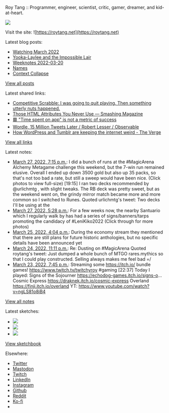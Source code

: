 Roy Tang :: Programmer, engineer, scientist, critic, gamer, dreamer, and kid-at-heart.

![](https://roytang.net/static/img/profile.jpg)

Visit the site: ![https://roytang.net](https://roytang.net)

Latest blog posts:

- [Watching March 2022](https://roytang.net/2022/03/watching-mar-2022/)
- [Yooka-Laylee and the Impossible Lair](https://roytang.net/2022/03/impossible-lair/)
- [Weeknotes 2022-03-20](https://roytang.net/2022/03/weeknotes-03-20/)
- [Names](https://roytang.net/2022/03/names/)
- [Context Collapse](https://roytang.net/2022/03/context-collapse/)

[View all posts](https://roytang.net/blog)

Latest shared links:

- [Competitive Scrabble: I was going to quit playing. Then something utterly nuts happened.](https://roytang.net/2022/03/a24939cae382a5e9b8af1c129f7084ed/)
- [Those HTML Attributes You Never Use — Smashing Magazine](https://roytang.net/2022/03/66c5dd4bf278ea0177cfb5cee8fc2d33/)
- [🟥 &quot;Time spent on app&quot; is not a metric of success](https://roytang.net/2022/03/a583f9b8f3cced6d0d81f3c9e65bdaf0/)
- [Wordle, 15 Million Tweets Later / Robert Lesser / Observable](https://roytang.net/2022/03/59196c8fa0361210259d27928dda2528/)
- [How WordPress and Tumblr are keeping the internet weird - The Verge](https://roytang.net/2022/03/fdeb1f7ea3d16430d20d703a8fb0694c/)

[View all links](https://roytang.net/links)

Latest notes:

- [March 27, 2022, 7:15 p.m.](https://roytang.net/2022/03/1508040061954101249/): I did a bunch of runs at the #MagicArena Alchemy Metagame challenge this weekend, but the 7-win run remained elusive. Overall I ended up down 3500 gold but also up 35 packs, so that&#x27;s not too bad a rate, but still a sweep would have been nice. (Click photos to view full-size) [19:15] I ran two decks recommended by @urlichmtg , with slight tweaks. The RB deck was pretty sweet, but as the weekend went on, the grindy mirror match became more and more common so I switched to Runes. Quoted urlichmtg&#x27;s tweet: Two decks I&#x27;ll be using at the
- [March 27, 2022, 5:28 p.m.](https://roytang.net/2022/03/santuario-leni-kiko/): For a few weeks now, the nearby Santuario which I regularly walk by has had a series of signs/banners/tarps promoting the candidacy of #LeniKiko2022 (Click through for more photos)
- [March 25, 2022, 4:04 p.m.](https://roytang.net/2022/03/i21gqcd/): During the economy stream they mentioned that there are still plans for future historic anthologies, but no specific details have been announced yet
- [March 24, 2022, 11:11 p.m.](https://roytang.net/2022/03/1507012190724796422/): Re: Dusting on #MagicArena Quoted roytang&#x27;s tweet: Just dumped a whole bunch of MTGO rares.mythics so that I could play constructed. Selling always makes me feel bad =/
- [March 23, 2022, 7:45 p.m.](https://roytang.net/2022/03/1506598089993474049/): Streaming some https://itch.io/ bundle games! https://www.twitch.tv/twitchyroy #gaming [22:37] Today I played: Signs of the Sojourner https://echodog-games.itch.io/signs-o... Cosmic Express https://draknek.itch.io/cosmic-express Overland https://finji.itch.io/overland YT: https://www.youtube.com/watch?v=ngLS81o8iB4

[View all notes](https://roytang.net/notes)

Latest sketches:


- ![](https://roytang.net/media/cache/eb/6d/eb6d42690e16874c36049dccfd32b06d.jpg)
- ![](https://roytang.net/media/cache/6c/d5/6cd5b41f73d41026b3f65beeac28a6af.jpg)
- ![](https://roytang.net/media/cache/e5/da/e5da975ee2fed5a25dba802aa7d5ad1c.jpg)

[View sketchbook](https://roytang.net/albums/sketchbook)


Elsewhere:

- [Twitter](https://twitter.com/roytang)
- [Mastodon](https://mastodon.technology/@roytang)
- [Twitch](https://twitch.tv/twitchyroy)
- [LinkedIn](https://www.linkedin.com/in/roytang)
- [Instagram](https://instagram.com/roytang0400)
- [Github](https://github.com/roytang)
- [Reddit](https://reddit.com/u/hungryroy)
- [Ko-fi](https://ko-fi.com/roytang)
- [](mailto:hello@roytang.net)